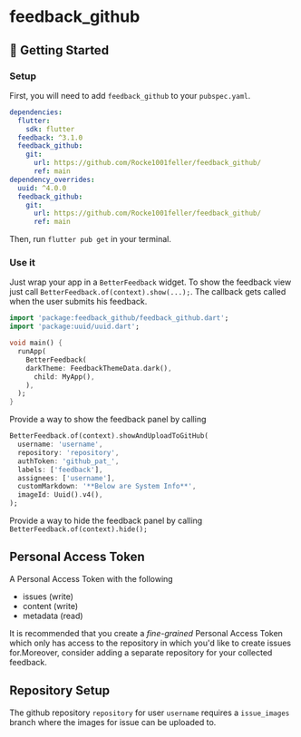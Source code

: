 # feedback_github

## 🚀 Getting Started

### Setup

First, you will need to add `feedback_github` to your `pubspec.yaml`.

```yaml
dependencies:
  flutter:
    sdk: flutter
  feedback: ^3.1.0
  feedback_github:
    git: 
      url: https://github.com/Rocke1001feller/feedback_github/
      ref: main
dependency_overrides:
  uuid: ^4.0.0
  feedback_github:
    git: 
      url: https://github.com/Rocke1001feller/feedback_github/
      ref: main
```

Then, run `flutter pub get` in your terminal.

### Use it

Just wrap your app in a `BetterFeedback` widget.
To show the feedback view just call `BetterFeedback.of(context).show(...);`.
The callback gets called when the user submits his feedback. 

```dart
import 'package:feedback_github/feedback_github.dart';
import 'package:uuid/uuid.dart';

void main() {
  runApp(
    BetterFeedback(
    darkTheme: FeedbackThemeData.dark(),
      child: MyApp(),
    ),
  );
}
```

Provide a way to show the feedback panel by calling 
```dart
BetterFeedback.of(context).showAndUploadToGitHub(
  username: 'username',
  repository: 'repository',
  authToken: 'github_pat_',
  labels: ['feedback'],
  assignees: ['username'],
  customMarkdown: '**Below are System Info**',
  imageId: Uuid().v4(),
);
```
Provide a way to hide the feedback panel by calling  `BetterFeedback.of(context).hide();` 

## Personal Access Token

A Personal Access Token with the following 
- issues (write)
- content (write)
- metadata (read)

It is recommended that you create a *fine-grained* Personal Access Token which only has access to the repository in which you'd like to create issues for.Moreover, consider adding a separate repository for your collected feedback.

## Repository Setup

The github repository `repository` for user `username` requires a `issue_images` branch where the images for issue can be uploaded to.
